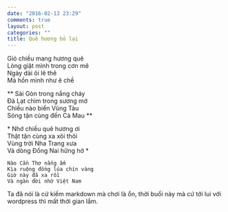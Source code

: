 ```yaml
---
date: "2016-02-13 23:29"
comments: true
layout: post
categories: ""
title: Quê hương bỏ lại
---
```


Gió chiều mang hương quê  
Lòng giật mình trong cơn mê  
Ngày dài ôi lê thê  
Mà hồn mình như ê chề

\*\* Sài Gòn trong nắng cháy  
Đà Lạt chìm trong sương mờ  
Chiều nào biển Vũng Tàu  
Sóng tận cùng đến Cà Mau \*\*

\* Nhớ chiều quê hương ơi  
Thật tận cùng xa xôi thôi  
Vùng trời Nha Trang xưa  
Và dòng Đồng Nai hững hờ \*

~~~~~~~~~~~~~~~~~~~~~~~~~~~~~~~~~~~~~~~~~~~~~~~~~~~~~~~~~~~~~~~~~~~~~~~~~~~~~~~~
Nào Cần Thơ nắng ấm 
Kìa ruộng đồng lúa chín vàng 
Giờ này đã xa rồi 
Và ngàn đời nhớ Việt Nam
~~~~~~~~~~~~~~~~~~~~~~~~~~~~~~~~~~~~~~~~~~~~~~~~~~~~~~~~~~~~~~~~~~~~~~~~~~~~~~~~

Ta đã nói là cứ kiếm markdown mà chơi là ổn, thời buổi này mà cứ tới lui với
wordpress thì mất thời gian lắm.
